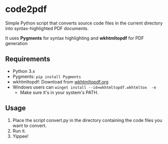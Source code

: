 # code2pdf

Simple Python script that converts source code files in the current directory into syntax-highlighted PDF documents.

It uses **Pygments** for syntax highlighting and **wkhtmltopdf** for PDF generation

## Requirements

* Python 3.x
* Pygments: `pip install Pygments`
* wkhtmltopdf: Download from [wkhtmltopdf.org](https://wkhtmltopdf.org/downloads.html)
* Windows users can `winget install --id=wkhtmltopdf.wkhtmltox  -e`
  * Make sure it's in your system's PATH.

## Usage

1.  Place the script convert.py in the directory containing the code files you want to convert.
2.  Run it.
3.  Yippee!
